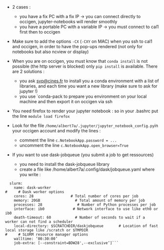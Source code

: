 - 2 cases :
  - you have a fix PC with a fix IP -> you can connect directly to occigen, jupyter-notebooks will render smoothly
  - you have a portable PC with a variable IP -> you must connect to cal1 first then to occigen

- Make sure to add the options `-CX` (`-CXY` on MAC) when you ssh to cal1 and occigen, in order to have the pop-ups rendered (not only for notebooks but also ncview or display)

- When you are on occigen, you must know that `conda install` is not possible (the http server is blocked) only `pip install` is available. There are 2 solutions :
  - you ask svp@cines.fr to install you a conda environment with a list of libraries, and each time you want a new library (make sure to ask for jupyter !)
  - you use `conda-pack to prepare you environment on your local machine and then export it on occigen via ssh
  
- You need firefox to render your jupyter notebook : so in your .bashrc put the line `module load firefox`

- Look for the file `/home/albert7a/.jupyter/jupyter_notebook_config.py`in your occigen account and modify the lines :
  - comment the line `c.NotebookApp.password = ...`
  - uncomment the line `c.NotebookApp.open_browser=True`
  
- If you want to use dask-jobqueue (you submit a job to get ressources)
  - you need to install the dask-jobqueue library
  - create a file like /home/albert7a/.config/dask/jobqueue.yaml where you write :
  
 ``` jobqueue:
   slurm:
     name: dask-worker
#     # Dask worker options
     cores: 28                 # Total number of cores per job
     memory: 20GB                # Total amount of memory per job
     processes: 28                # Number of Python processes per job
     interface: ib0             # Network interface to use like eth0 or ib0
     death-timeout: 60           # Number of seconds to wait if a worker can not find a scheduler
     local-directory: $SCRATCHDIR/daskjobqueue       # Location of fast local storage like /scratch or $TMPDIR
#     # SLURM resource manager options
     walltime: ‘00:30:00’
     job-extra: [--constraint=BDW28',--exclusive’]```
